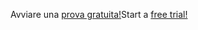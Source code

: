 <span data-ttu-id="570a7-101">Avviare una [prova gratuita!](https://go.microsoft.com/fwlink/?linkid=847861)</span><span class="sxs-lookup"><span data-stu-id="570a7-101">Start a [free trial!](https://go.microsoft.com/fwlink/?linkid=847861)</span></span>